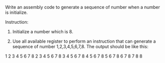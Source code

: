 Write an assembly code to generate a sequence of number when a number is initialize.

Instruction:

1. Initialize a number which is 8.

2. Use all available register to perform an instruction that can generate a sequence of number 1,2,3,4,5,6,7,8. The output should be like this:

1 2 3 4 5 6 7 8
2 3 4 5 6 7 8
3 4 5 6 7 8
4 5 6 7 8
5 6 7 8
6 7 8
7 8
8

